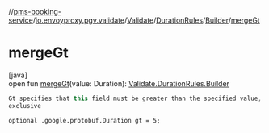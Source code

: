 //[pms-booking-service](../../../../../index.md)/[io.envoyproxy.pgv.validate](../../../index.md)/[Validate](../../index.md)/[DurationRules](../index.md)/[Builder](index.md)/[mergeGt](merge-gt.md)

# mergeGt

[java]\
open fun [mergeGt](merge-gt.md)(value: Duration): [Validate.DurationRules.Builder](index.md)

```kotlin
Gt specifies that this field must be greater than the specified value,
exclusive

```
`optional .google.protobuf.Duration gt = 5;`